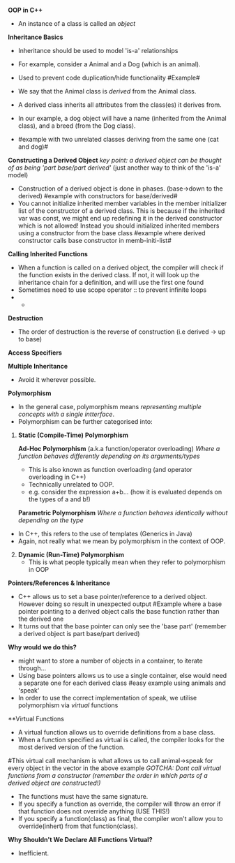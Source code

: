 **OOP in C++**
- An instance of a class is called an *object*

**Inheritance Basics**
- Inheritance should be used to model 'is-a' relationships
- For example, consider a Animal and a Dog (which is an animal).
- Used to prevent code duplication/hide functionality
#Example#

- We say that the Animal class is *derived* from the Animal class.
- A derived class inherits all attributes from the class(es) it derives from.
- In our example, a dog object will have a name (inherited from the Animal class), and a breed (from the Dog class).
- #example with two unrelated classes deriving from the same one (cat and dog)#

**Constructing a Derived Object**
*key point: a derived object can be thought of as being 'part base/part derived'* (just another way to think of the 'is-a' model)
- Construction of a derived object is done in phases. (base->down to the derived)
#example with constructors for base/derived#
- You cannot initialize inherited member variables in the member initializer list of the constructor of a derived class. This is because if the inherited var was const, we might end up redefining it in the derived constructor which is not allowed! Instead you should initialized inherited members using a constructor from the base class
#example where derived constructor calls base constructor in memb-initi-list#

**Calling Inherited Functions**
- When a function is called on a derived object, the compiler will check if the function exists in the derived class. If not, it will look up the inheritance chain for a definition, and will use the first one found
- Sometimes need to use scope operator :: to prevent infinite loops
- - 

**Destruction**
- The order of destruction is the reverse of construction (i.e derived -> up to base)

**Access Specifiers**

**Multiple Inheritance**
- Avoid it wherever possible.



**Polymorphism**
- In the general case, polymorphism means *representing multiple concepts with a single intterface*.
- Polymorphism can be further categorised into:

1) **Static (Compile-Time) Polymorphism**

    **Ad-Hoc Polymorphism** (a.k.a function/operator overloading) *Where a function behaves differently depending on its arguments/types*
    - This is also known as function overloading (and operator overloading in C++)
    - Technically unrelated to OOP.
    - e.g. consider the expression a+b... (how it is evaluated depends on the types of a and b!)

   **Parametric Polymorphism**
  *Where a function behaves identically without depending on the type*
  - In C++, this refers to the use of templates (Generics in Java)
  - Again, not really what we mean by polymorphism in the context of OOP.

2) **Dynamic (Run-Time) Polymorphism**
   - This is what people typically mean when they refer to polymorphism in OOP
  
  
**Pointers/References & Inheritance**
- C++ allows us to set a base pointer/reference to a derived object. However doing so result in unexpected output
#Example where a base pointer pointing to a derived object calls the base function rather than the derived one
- It turns out that the base pointer can only see the 'base part' (remember a derived object is part base/part derived)

**Why would we do this?**
- might want to store a number of objects in a container, to iterate through...
- Using base pointers allows us to use a single container, else would need a separate one for each derived class
#easy example using animals and 'speak'
- In order to use the correct implementation of speak, we utilise polymorphism via *virtual* functions


**Virtual Functions
- A virtual function allows us to override definitions from a base class.
- When a function specified as virtual is called, the compiler looks for the most derived version of the function.

#This virtual call mechanism is what allows us to call animal->speak for every object in the vector in the above example
*GOTCHA: Dont call virtual functions from a constructor (remember the order in which parts of a derived object are constructed!)*
- The functions must have the same signature. 
- If you specify a function as override, the compiler will throw an error if that function does not override anything (USE THIS!)
- If you specify a function(class) as final, the compiler won't allow you to override(inhert) from that function(class).

**Why Shouldn't We Declare All Functions Virtual?**
- Inefficient. 
